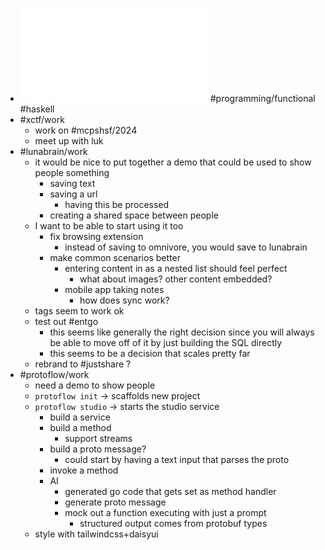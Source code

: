 - ![A Type of Programming Draft Dec 8.pdf](../assets/A_Type_of_Programming_Draft_Dec_8_1702169465977_0.pdf) #programming/functional #haskell
- #xctf/work
	- work on #mcpshsf/2024
	- meet up with luk
- #lunabrain/work
	- it would be nice to put together a demo that could be used to show people something
		- saving text
		- saving a url
			- having this be processed
		- creating a shared space between people
	- I want to be able to start using it too
		- fix browsing extension
			- instead of saving to omnivore, you would save to lunabrain
		- make common scenarios better
			- entering content in as a nested list should feel perfect
				- what about images? other content embedded?
			- mobile app taking notes
				- how does sync work?
	- tags seem to work ok
	- test out #entgo
		- this seems like generally the right decision since you will always be able to move off of it by just building the SQL directly
		- this seems to be a decision that scales pretty far
	- rebrand to #justshare ?
- #protoflow/work
	- need a demo to show people
	- `protoflow init` -> scaffolds new project
	- `protoflow studio` -> starts the studio service
		- build a service
		- build a method
			- support streams
		- build a proto message?
			- could start by having a text input that parses the proto
		- invoke a method
		- AI
			- generated go code that gets set as method handler
			- generate proto message
			- mock out a function executing with just a prompt
				- structured output comes from protobuf types
	- style with tailwindcss+daisyui